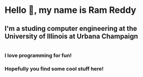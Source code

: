 # Hello 👋, my name is Ram Reddy

## I'm a studing computer engineering at the University of Illinois at Urbana Champaign
#
### I love programming for fun!
### Hopefully you find some cool stuff here!

<!--
**ramnreddy15/ramnreddy15** is a ✨ _special_ ✨ repository because its `README.md` (this file) appears on your GitHub profile.

Here are some ideas to get you started:

- 🔭 I’m currently working on ...
- 🌱 I’m currently learning ...
- 👯 I’m looking to collaborate on ...
- 🤔 I’m looking for help with ...
- 💬 Ask me about ...
- 📫 How to reach me: ...
- 😄 Pronouns: ...
- ⚡ Fun fact: ...
-->
